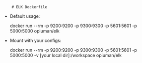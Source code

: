         # ELK Dockerfile

 - Default usage:

    docker run --rm -p 9200:9200 -p 9300:9300 -p 5601:5601 -p 5000:5000 opiuman/elk

 - Mount with your configs:

    docker run --rm -p 9200:9200 -p 9300:9300 -p 5601:5601 -p 5000:5000 -v [your local dir]:/workspace opiuman/elk
